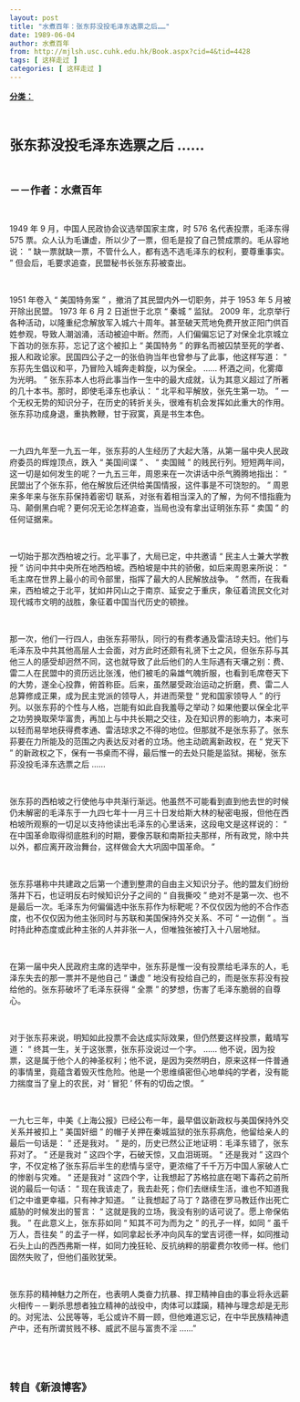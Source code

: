 ```yaml
---
layout: post
title: "水煮百年：张东荪没投毛泽东选票之后……"
date: 1989-06-04
author: 水煮百年
from: http://mjlsh.usc.cuhk.edu.hk/Book.aspx?cid=4&tid=4428
tags: [ 这样走过 ]
categories: [ 这样走过 ]
---
```


<div style="margin: 15px 10px 10px 0px;">
 <div>
  <span id="ctl00_ContentPlaceHolder1_chapter1_SubjectLabel" style="font-weight:bold;text-decoration:underline;">
   分类：
  </span>
 </div>
 <p class="p1">
  <b>
   <font size="5">
    <span class="s1">
    </span>
    <br/>
   </font>
  </b>
 </p>
 <p class="p2">
  <b>
   <font size="5">
    <span class="s1" style="">
     张东荪没投毛泽东选票之后
    </span>
    <span class="s2" style="">
     ……
    </span>
   </font>
  </b>
 </p>
 <p class="p1">
  <b>
   <font size="4">
    <span class="s1">
    </span>
    <br/>
   </font>
  </b>
 </p>
 <p class="p2">
  <span class="s1">
   <b>
    <font size="4">
     －－作者：水煮百年
    </font>
   </b>
  </span>
 </p>
 <p class="p1">
  <span class="s1">
  </span>
  <br/>
 </p>
 <p class="p2">
  <span class="s2">
   1949
  </span>
  <span class="s1">
   年
  </span>
  <span class="s2">
   9
  </span>
  <span class="s1">
   月，中国人民政协会议选举国家主席，时
  </span>
  <span class="s2">
   576
  </span>
  <span class="s1">
   名代表投票，毛泽东得
  </span>
  <span class="s2">
   575
  </span>
  <span class="s1">
   票。众人认为毛谦虚，所以少了一票，但毛是投了自己赞成票的。毛从容地说：
  </span>
  <span class="s2">
   “
  </span>
  <span class="s1">
   缺一票就缺一票，不管什么人，都有选不选毛泽东的权利，要尊重事实。
  </span>
  <span class="s2">
   ”
  </span>
  <span class="s1">
   但会后，毛要求追查，民盟秘书长张东荪被查出。
  </span>
 </p>
 <p class="p1">
  <span class="s1">
  </span>
  <br/>
 </p>
 <p class="p2">
  <span class="s2">
   1951
  </span>
  <span class="s1">
   年卷入
  </span>
  <span class="s2">
   “
  </span>
  <span class="s1">
   美国特务案
  </span>
  <span class="s2">
   ”
  </span>
  <span class="s1">
   ，撤消了其民盟内外一切职务，并于
  </span>
  <span class="s2">
   1953
  </span>
  <span class="s1">
   年
  </span>
  <span class="s2">
   5
  </span>
  <span class="s1">
   月被开除出民盟。
  </span>
  <span class="s2">
   1973
  </span>
  <span class="s1">
   年
  </span>
  <span class="s2">
   6
  </span>
  <span class="s1">
   月
  </span>
  <span class="s2">
   2
  </span>
  <span class="s1">
   日逝世于北京
  </span>
  <span class="s2">
   “
  </span>
  <span class="s1">
   秦城
  </span>
  <span class="s2">
   ”
  </span>
  <span class="s1">
   监狱。
  </span>
  <span class="s2">
   2009
  </span>
  <span class="s1">
   年，北京举行各种活动，以隆重纪念解放军入城六十周年。甚至破天荒地免费开放正阳门供百姓参观，导致人潮汹涌，活动被迫中断。然而，人们偏偏忘记了对保全北京城立下首功的张东荪，忘记了这个被扣上
  </span>
  <span class="s2">
   “
  </span>
  <span class="s1">
   美国特务
  </span>
  <span class="s2">
   ”
  </span>
  <span class="s1">
   的罪名而被囚禁至死的学者、报人和政论家。民国四公子之一的张伯驹当年也曾参与了此事，他这样写道：
  </span>
  <span class="s2">
   “
  </span>
  <span class="s1">
   东荪先生倡议和平，乃冒险入城奔走斡旋，以为保全。
  </span>
  <span class="s2">
   ……
  </span>
  <span class="s1">
   杯酒之间，化雾瘴为光明。
  </span>
  <span class="s2">
   ”
  </span>
  <span class="s1">
   张东荪本人也将此事当作一生中的最大成就，认为其意义超过了所著的几十本书。那时，即使毛泽东也承认：
  </span>
  <span class="s2">
   “
  </span>
  <span class="s1">
   北平和平解放，张先生第一功。
  </span>
  <span class="s2">
   ”
  </span>
  <span class="s1">
   一个无权无势的知识分子，在历史的转折关头，很难有机会发挥如此重大的作用。张东荪功成身退，重执教鞭，甘于寂寞，真是书生本色。
  </span>
 </p>
 <p class="p1">
  <span class="s1">
  </span>
  <br/>
 </p>
 <p class="p2">
  <span class="s1">
   一九四九年至一九五一年，张东荪的人生经历了大起大落，从第一届中央人民政府委员的辉煌顶点，跌入
  </span>
  <span class="s2">
   “
  </span>
  <span class="s1">
   美国间谍
  </span>
  <span class="s2">
   ”
  </span>
  <span class="s1">
   、
  </span>
  <span class="s2">
   “
  </span>
  <span class="s1">
   卖国贼
  </span>
  <span class="s2">
   ”
  </span>
  <span class="s1">
   的贱民行列。短短两年间，这一切是如何发生的呢？一九五三年，周恩来在一次讲话中杀气腾腾地指出：
  </span>
  <span class="s2">
   “
  </span>
  <span class="s1">
   民盟出了个张东荪，他在解放后还供给美国情报，这件事是不可饶恕的。
  </span>
  <span class="s2">
   ”
  </span>
  <span class="s1">
   周恩来多年来与张东荪保持着密切
  </span>
  <span class="s2">
  </span>
  <span class="s1">
   联系，对张有着相当深入的了解，为何不惜指鹿为马、颠倒黑白呢？更何况无论怎样追查，当局也没有拿出证明张东荪
  </span>
  <span class="s2">
   “
  </span>
  <span class="s1">
   卖国
  </span>
  <span class="s2">
   ”
  </span>
  <span class="s1">
   的任何证据来。
  </span>
 </p>
 <p class="p1">
  <span class="s1">
  </span>
  <br/>
 </p>
 <p class="p2">
  <span class="s1">
   一切始于那次西柏坡之行。北平事了，大局已定，中共邀请
  </span>
  <span class="s2">
   “
  </span>
  <span class="s1">
   民主人士兼大学教授
  </span>
  <span class="s2">
   ”
  </span>
  <span class="s1">
   访问中共中央所在地西柏坡。西柏坡是中共的骄傲，如后来周恩来所说：
  </span>
  <span class="s2">
   “
  </span>
  <span class="s1">
   毛主席在世界上最小的司令部里，指挥了最大的人民解放战争。
  </span>
  <span class="s2">
   ”
  </span>
  <span class="s1">
   然而，在我看来，西柏坡之于北平，犹如井冈山之于南京、延安之于重庆，象征着流民文化对现代城市文明的战胜，象征着中国当代历史的顿挫。
  </span>
 </p>
 <p class="p1">
  <span class="s1">
  </span>
  <br/>
 </p>
 <p class="p2">
  <span class="s1">
   那一次，他们一行四人，由张东荪带队，同行的有费孝通及雷洁琼夫妇。他们与毛泽东及中共其他高层人士会面，对方此时还颇有礼贤下士之风，但张东荪与其他三人的感受却迥然不同，这也就导致了此后他们的人生际遇有天壤之别：费、雷二人在民盟中的资历远比张浅，他们被毛的枭雄气魄折服，也看到毛席卷天下的大势，遂全心投靠，俯首称臣。后来，虽然屡受政治运动之折磨，费、雷二人总算修成正果，成为民主党派的领导人，并进而荣登
  </span>
  <span class="s2">
   “
  </span>
  <span class="s1">
   党和国家领导人
  </span>
  <span class="s2">
   ”
  </span>
  <span class="s1">
   的行列。以张东荪的个性与人格，岂能有如此自我羞辱之举动？如果他要以保全北平之功劳换取荣华富贵，再加上与中共长期之交往，及在知识界的影响力，本来可以轻而易举地获得费孝通、雷洁琼求之不得的地位。但那就不是张东荪了。张东荪要在力所能及的范围之内表达反对者的立场。他主动疏离新政权，在
  </span>
  <span class="s2">
   “
  </span>
  <span class="s1">
   党天下
  </span>
  <span class="s2">
   ”
  </span>
  <span class="s1">
   的新政权之下，保有一书桌而不得，最后惟一的去处只能是监狱。揭秘，张东荪没投毛泽东选票之后
  </span>
  <span class="s2">
   ……
  </span>
 </p>
 <p class="p1">
  <span class="s1">
  </span>
  <br/>
 </p>
 <p class="p2">
  <span class="s1">
   张东荪的西柏坡之行使他与中共渐行渐远。他虽然不可能看到直到他去世的时候仍未解密的毛泽东于一九四七年十一月三十日发给斯大林的秘密电报，但他在西柏坡所观察的一切足以支持他读出毛泽东的心里话来，这段电文是这样说的：
  </span>
  <span class="s2">
   “
  </span>
  <span class="s1">
   在中国革命取得彻底胜利的时期，要像苏联和南斯拉夫那样，所有政党，除中共以外，都应离开政治舞台，这样做会大大巩固中国革命。
  </span>
  <span class="s2">
   ”
  </span>
 </p>
 <p class="p1">
  <span class="s1">
  </span>
  <br/>
 </p>
 <p class="p2">
  <span class="s1">
   张东荪堪称中共建政之后第一个遭到整肃的自由主义知识分子。他的盟友们纷纷落井下石，也证明反右时候知识分子之间的
  </span>
  <span class="s2">
   “
  </span>
  <span class="s1">
   自我撕咬
  </span>
  <span class="s2">
   ”
  </span>
  <span class="s1">
   绝对不是第一次、也不是最后一次。毛泽东为何偏偏选中张东荪作为标靶呢？不仅仅因为他的不合作态度，也不仅仅因为他主张同时与苏联和美国保持外交关系、不可
  </span>
  <span class="s2">
   “
  </span>
  <span class="s1">
   一边倒
  </span>
  <span class="s2">
   ”
  </span>
  <span class="s1">
   。当时持此种态度或此种主张的人并非张一人，但唯独张被打入十八层地狱。
  </span>
 </p>
 <p class="p1">
  <span class="s1">
  </span>
  <br/>
 </p>
 <p class="p2">
  <span class="s1">
   在第一届中央人民政府主席的选举中，张东荪是惟一没有投票给毛泽东的人，毛泽东失去的那一票并不是他自己
  </span>
  <span class="s2">
   “
  </span>
  <span class="s1">
   谦虚
  </span>
  <span class="s2">
   ”
  </span>
  <span class="s1">
   地没有投给自己的，而是张东荪没有投给他的。张东荪破坏了毛泽东获得
  </span>
  <span class="s2">
   “
  </span>
  <span class="s1">
   全票
  </span>
  <span class="s2">
   ”
  </span>
  <span class="s1">
   的梦想，伤害了毛泽东脆弱的自尊心。
  </span>
 </p>
 <p class="p1">
  <span class="s1">
  </span>
  <br/>
 </p>
 <p class="p2">
  <span class="s1">
   对于张东荪来说，明知如此投票不会达成实际效果，但仍然要这样投票，戴晴写道：
  </span>
  <span class="s2">
   “
  </span>
  <span class="s1">
   终其一生，关于这张票，张东荪没说过一个字。
  </span>
  <span class="s2">
   ……
  </span>
  <span class="s1">
   他不说，因为投票，这是属于他个人的神圣权利；他不说，是因为突然明白，原来这样一件普通的事情里，竟蕴含着毁灭性危险。他是一个思维缜密但心地单纯的学者，没有能力揣度当了皇上的农民，对
  </span>
  <span class="s2">
   ‘
  </span>
  <span class="s1">
   冒犯
  </span>
  <span class="s2">
   ’
  </span>
  <span class="s1">
   怀有的切齿之恨。
  </span>
  <span class="s2">
   ”
  </span>
 </p>
 <p class="p1">
  <span class="s1">
  </span>
  <br/>
 </p>
 <p class="p2">
  <span class="s1">
   一九七三年，中美《上海公报》已经公布一年，最早倡议新政权与美国保持外交关系并被扣上
  </span>
  <span class="s2">
   “
  </span>
  <span class="s1">
   美国奸细
  </span>
  <span class="s2">
   ”
  </span>
  <span class="s1">
   的帽子关押在秦城监狱的张东荪病危，他留给亲人的最后一句话是：
  </span>
  <span class="s2">
   “
  </span>
  <span class="s1">
   还是我对。
  </span>
  <span class="s2">
   ”
  </span>
  <span class="s1">
   是的，历史已然公正地证明：毛泽东错了，张东荪对了。
  </span>
  <span class="s2">
   “
  </span>
  <span class="s1">
   还是我对
  </span>
  <span class="s2">
   ”
  </span>
  <span class="s1">
   这四个字，石破天惊，又血泪斑斑。
  </span>
  <span class="s2">
   “
  </span>
  <span class="s1">
   还是我对
  </span>
  <span class="s2">
   ”
  </span>
  <span class="s1">
   这四个字，不仅定格了张东荪后半生的悲情与坚守，更浓缩了千千万万中国人家破人亡的惨剧与灾难。
  </span>
  <span class="s2">
   “
  </span>
  <span class="s1">
   还是我对
  </span>
  <span class="s2">
   ”
  </span>
  <span class="s1">
   这四个字，让我想起了苏格拉底在喝下毒药之前所说的最后一句话：
  </span>
  <span class="s2">
   “
  </span>
  <span class="s1">
   现在我该走了，我去赴死；你们去继续生活，谁也不知道我们之中谁更幸福，只有神才知道。
  </span>
  <span class="s2">
   ”
  </span>
  <span class="s1">
   让我想起了马丁
  </span>
  <span class="s2">
   ?
  </span>
  <span class="s1">
   路德在罗马教廷作出死亡威胁的时候发出的誓言：
  </span>
  <span class="s2">
   “
  </span>
  <span class="s1">
   这就是我的立场，我没有别的话可说了。愿上帝保佑我。
  </span>
  <span class="s2">
   ”
  </span>
  <span class="s1">
   在此意义上，张东荪如同
  </span>
  <span class="s2">
   “
  </span>
  <span class="s1">
   知其不可为而为之
  </span>
  <span class="s2">
   ”
  </span>
  <span class="s1">
   的孔子一样，如同
  </span>
  <span class="s2">
   “
  </span>
  <span class="s1">
   虽千万人，吾往矣
  </span>
  <span class="s2">
   ”
  </span>
  <span class="s1">
   的孟子一样，如同拿起长矛冲向风车的堂吉诃德一样，如同推动石头上山的西西弗斯一样，如同力挽狂轮、反抗纳粹的朋霍费尔牧师一样。他们固然失败了，但他们虽败犹荣。
  </span>
 </p>
 <p class="p1">
  <span class="s1">
  </span>
  <br/>
 </p>
 <p class="p2">
  <span class="s1">
   张东荪的精神魅力之所在，也表明人类奋力抗暴、捍卫精神自由的事业将永远薪火相传－－剿杀思想者独立精神的战役中，肉体可以蹂躏，精神与理念却是无形的。对宪法、公民等等，毛公或许不屑一顾，但他难道忘记，在中华民族精神遗产中，还有所谓贫贱不移、威武不屈与富贵不淫
  </span>
  <span class="s2">
   ……”
  </span>
 </p>
 <p class="p1">
  <span class="s1">
  </span>
  <br/>
 </p>
 <p class="p1">
  <b>
   <font size="4">
    <span class="s1">
    </span>
    <br/>
   </font>
  </b>
 </p>
 <p class="p2">
  <span class="s1">
   <b>
    <font size="4">
     转自《新浪博客》
    </font>
   </b>
  </span>
 </p>
</div>

